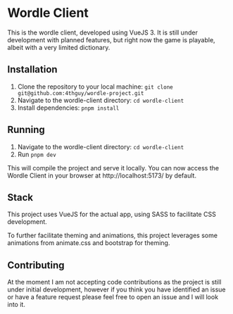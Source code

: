 # Wordle Client

This is the wordle client, developed using VueJS 3. It is still under development with planned features, but right now the game is playable, albeit with a very limited dictionary.

## Installation

1. Clone the repository to your local machine: `git clone git@github.com:4thguy/wordle-project.git`
2. Navigate to the wordle-client directory: `cd wordle-client`
3. Install dependencies: `pnpm install`

## Running
1. Navigate to the wordle-client directory: `cd wordle-client`
2. Run `pnpm dev`

This will compile the project and serve it locally. You can now access the Wordle Client in your browser at http://localhost:5173/ by default.

## Stack
This project uses VueJS for the actual app, using SASS to facilitate CSS development.

To further facilitate theming and animations, this project leverages some animations from animate.css and bootstrap for theming.

## Contributing
At the moment I am not accepting code contributions as the project is still under initial development, however if you think you have identified an issue or have a feature request please feel free to open an issue and I will look into it.